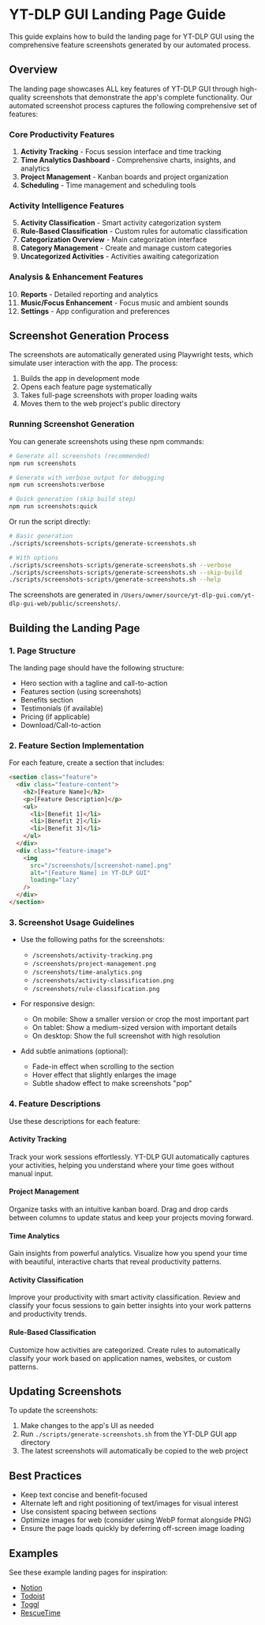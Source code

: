 # YT-DLP GUI Landing Page Guide

This guide explains how to build the landing page for YT-DLP GUI using the comprehensive feature screenshots generated by our automated process.

## Overview

The landing page showcases ALL key features of YT-DLP GUI through high-quality screenshots that demonstrate the app's complete functionality. Our automated screenshot process captures the following comprehensive set of features:

### Core Productivity Features

1. **Activity Tracking** - Focus session interface and time tracking
2. **Time Analytics Dashboard** - Comprehensive charts, insights, and analytics
3. **Project Management** - Kanban boards and project organization
4. **Scheduling** - Time management and scheduling tools

### Activity Intelligence Features

5. **Activity Classification** - Smart activity categorization system
6. **Rule-Based Classification** - Custom rules for automatic classification
7. **Categorization Overview** - Main categorization interface
8. **Category Management** - Create and manage custom categories
9. **Uncategorized Activities** - Activities awaiting categorization

### Analysis & Enhancement Features

10. **Reports** - Detailed reporting and analytics
11. **Music/Focus Enhancement** - Focus music and ambient sounds
12. **Settings** - App configuration and preferences

## Screenshot Generation Process

The screenshots are automatically generated using Playwright tests, which simulate user interaction with the app. The process:

1. Builds the app in development mode
2. Opens each feature page systematically
3. Takes full-page screenshots with proper loading waits
4. Moves them to the web project's public directory

### Running Screenshot Generation

You can generate screenshots using these npm commands:

```bash
# Generate all screenshots (recommended)
npm run screenshots

# Generate with verbose output for debugging
npm run screenshots:verbose

# Quick generation (skip build step)
npm run screenshots:quick
```

Or run the script directly:

```bash
# Basic generation
./scripts/screenshots-scripts/generate-screenshots.sh

# With options
./scripts/screenshots-scripts/generate-screenshots.sh --verbose
./scripts/screenshots-scripts/generate-screenshots.sh --skip-build
./scripts/screenshots-scripts/generate-screenshots.sh --help
```

The screenshots are generated in `/Users/owner/source/yt-dlp-gui.com/yt-dlp-gui-web/public/screenshots/`.

## Building the Landing Page

### 1. Page Structure

The landing page should have the following structure:

- Hero section with a tagline and call-to-action
- Features section (using screenshots)
- Benefits section
- Testimonials (if available)
- Pricing (if applicable)
- Download/Call-to-action

### 2. Feature Section Implementation

For each feature, create a section that includes:

```html
<section class="feature">
  <div class="feature-content">
    <h2>[Feature Name]</h2>
    <p>[Feature Description]</p>
    <ul>
      <li>[Benefit 1]</li>
      <li>[Benefit 2]</li>
      <li>[Benefit 3]</li>
    </ul>
  </div>
  <div class="feature-image">
    <img
      src="/screenshots/[screenshot-name].png"
      alt="[Feature Name] in YT-DLP GUI"
      loading="lazy"
    />
  </div>
</section>
```

### 3. Screenshot Usage Guidelines

- Use the following paths for the screenshots:
  - `/screenshots/activity-tracking.png`
  - `/screenshots/project-management.png`
  - `/screenshots/time-analytics.png`
  - `/screenshots/activity-classification.png`
  - `/screenshots/rule-classification.png`

- For responsive design:
  - On mobile: Show a smaller version or crop the most important part
  - On tablet: Show a medium-sized version with important details
  - On desktop: Show the full screenshot with high resolution

- Add subtle animations (optional):
  - Fade-in effect when scrolling to the section
  - Hover effect that slightly enlarges the image
  - Subtle shadow effect to make screenshots "pop"

### 4. Feature Descriptions

Use these descriptions for each feature:

#### Activity Tracking

Track your work sessions effortlessly. YT-DLP GUI automatically captures your activities, helping you understand where your time goes without manual input.

#### Project Management

Organize tasks with an intuitive kanban board. Drag and drop cards between columns to update status and keep your projects moving forward.

#### Time Analytics

Gain insights from powerful analytics. Visualize how you spend your time with beautiful, interactive charts that reveal productivity patterns.

#### Activity Classification

Improve your productivity with smart activity classification. Review and classify your focus sessions to gain better insights into your work patterns and productivity trends.

#### Rule-Based Classification

Customize how activities are categorized. Create rules to automatically classify your work based on application names, websites, or custom patterns.

## Updating Screenshots

To update the screenshots:

1. Make changes to the app's UI as needed
2. Run `./scripts/generate-screenshots.sh` from the YT-DLP GUI app directory
3. The latest screenshots will automatically be copied to the web project

## Best Practices

- Keep text concise and benefit-focused
- Alternate left and right positioning of text/images for visual interest
- Use consistent spacing between sections
- Optimize images for web (consider using WebP format alongside PNG)
- Ensure the page loads quickly by deferring off-screen image loading

## Examples

See these example landing pages for inspiration:

- [Notion](https://www.notion.so/)
- [Todoist](https://todoist.com/)
- [Toggl](https://toggl.com/)
- [RescueTime](https://www.rescuetime.com/)
